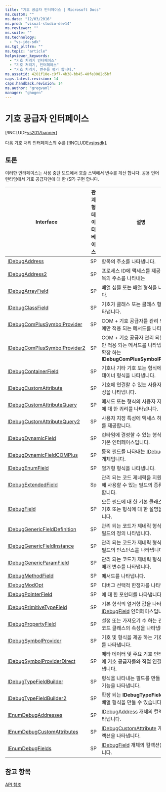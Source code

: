 ```yaml
---
title: "기호 공급자 인터페이스 | Microsoft Docs"
ms.custom: ""
ms.date: "12/03/2016"
ms.prod: "visual-studio-dev14"
ms.reviewer: ""
ms.suite: ""
ms.technology: 
  - "vs-ide-sdk"
ms.tgt_pltfrm: ""
ms.topic: "article"
helpviewer_keywords: 
  - "기호 처리기 인터페이스"
  - "기호 처리기, 인터페이스"
  - "기호 처리기, 변수를 평가 합니다."
ms.assetid: 4201f10e-c9f7-4b38-bb45-40fe0082d5bf
caps.latest.revision: 14
caps.handback.revision: 14
ms.author: "gregvanl"
manager: "ghogen"
---
```

# 기호 공급자 인터페이스
[!INCLUDE[vs2017banner](../../../code-quality/includes/vs2017banner.md)]

다음 기호 처리 인터페이스의 수를 [!INCLUDE[vsipsdk](../../../extensibility/includes/vsipsdk_md.md)].  
  
## 토론  
 이러한 인터페이스는 사용 중단 모드에서 호출 스택에서 변수를 계산 합니다.  공용 언어 런타임에서 기호 공급자만에 대 한 \(SP\) 구현 합니다.  
  
|Interface|관계형 데이터베이스|설명|  
|---------------|----------------|--------|  
|[IDebugAddress](../../../extensibility/debugger/reference/idebugaddress.md)|SP|항목의 주소를 나타냅니다.|  
|[IDebugAddress2](../../../extensibility/debugger/reference/idebugaddress2.md)|SP|프로세스 ID에 액세스를 제공 하는 항목의 주소를 나타내는|  
|[IDebugArrayField](../../../extensibility/debugger/reference/idebugarrayfield.md)|SP|배열 심볼 또는 배열 형식을 나타냅니다.|  
|[IDebugClassField](../../../extensibility/debugger/reference/idebugclassfield.md)|SP|기호가 클래스 또는 클래스 형식을 나타냅니다.|  
|[IDebugComPlusSymbolProvider](../../../extensibility/debugger/reference/idebugcomplussymbolprovider.md)|SP|COM \+ 기호 공급자를 관리 되는 코드에만 적용 되는 메서드를 나타냅니다.|  
|[IDebugComPlusSymbolProvider2](../../../extensibility/debugger/reference/idebugcomplussymbolprovider2.md)|SP|COM \+ 기호 공급자 관리 되는 코드에만 적용 되는 메서드를 나타냅니다 및 확장 하는  **IDebugComPlusSymbolProvider**.|  
|[IDebugContainerField](../../../extensibility/debugger/reference/idebugcontainerfield.md)|SP|기호나 기타 기호 또는 형식에 대 한 컨테이너 형식을 나타냅니다.|  
|[IDebugCustomAttribute](../../../extensibility/debugger/reference/idebugcustomattribute.md)|SP|기호에 연결할 수 있는 사용자 지정 특성을 나타냅니다.|  
|[IDebugCustomAttributeQuery](../../../extensibility/debugger/reference/idebugcustomattributequery.md)|SP|메서드 또는 형식의 사용자 지정 특성에 대 한 쿼리를 나타냅니다.|  
|[IDebugCustomAttributeQuery2](../../../extensibility/debugger/reference/idebugcustomattributequery2.md)|SP|사용자 지정 특성에 액세스 하는 기호를 제공합니다.|  
|[IDebugDynamicField](../../../extensibility/debugger/reference/idebugdynamicfield.md)|SP|런타임에 결정할 수 있는 형식에 대 한 기본 인터페이스입니다.|  
|[IDebugDynamicFieldCOMPlus](../../../extensibility/debugger/reference/idebugdynamicfieldcomplus.md)|SP|동적 필드를 나타내는 [IDebugBinder](../../../extensibility/debugger/reference/idebugbinder.md) 개체입니다.|  
|[IDebugEnumField](../../../extensibility/debugger/reference/idebugenumfield.md)|SP|열거형 형식을 나타냅니다.|  
|[IDebugExtendedField](../../../extensibility/debugger/reference/idebugextendedfield.md)|Sp|관리 되는 코드 제네릭을 지원 하기 위해 사용할 수 있는 필드의 종류를 확장 합니다.|  
|[IDebugField](../../../extensibility/debugger/reference/idebugfield.md)|SP|모든 필드에 대 한 기본 클래스입니다. 기호 또는 형식에 대 한 설명을 나타냅니다.|  
|[IDebugGenericFieldDefinition](../../../extensibility/debugger/reference/idebuggenericfielddefinition.md)|SP|관리 되는 코드가 제네릭 형식에 대 한 필드의 정의 나타냅니다.|  
|[IDebugGenericFieldInstance](../../../extensibility/debugger/reference/idebuggenericfieldinstance.md)|SP|관리 되는 코드가 제네릭 형식에 대 한 필드의 인스턴스를 나타냅니다.|  
|[IDebugGenericParamField](../../../extensibility/debugger/reference/idebuggenericparamfield.md)|SP|관리 되는 코드가 제네릭 형식에 대 한 매개 변수를 나타냅니다.|  
|[IDebugMethodField](../../../extensibility/debugger/reference/idebugmethodfield.md)|SP|메서드를 나타냅니다.|  
|[IDebugModOpt](../../../extensibility/debugger/reference/idebugmodopt.md)|SP|디버그 선택적 한정자를 나타냅니다.|  
|[IDebugPointerField](../../../extensibility/debugger/reference/idebugpointerfield.md)|SP|에 대 한 포인터를 나타냅니다.|  
|[IDebugPrimitiveTypeField](../../../extensibility/debugger/reference/idebugprimitivetypefield.md)|SP|기본 형식의 열거형 값을 나타내는 [IDebugField](../../../extensibility/debugger/reference/idebugfield.md) 인터페이스입니다.|  
|[IDebugPropertyField](../../../extensibility/debugger/reference/idebugpropertyfield.md)|SP|설정 또는 가져오기 수 하는 관리 되는 코드 클래스의 속성을 나타냅니다.|  
|[IDebugSymbolProvider](../../../extensibility/debugger/reference/idebugsymbolprovider.md)|SP|기호 및 형식을 제공 하는 기호 공급자를 나타냅니다.|  
|[IDebugSymbolProviderDirect](../../../extensibility/debugger/reference/idebugsymbolproviderdirect.md)|SP|메타 데이터 및 주요 기호 인터페이스에 기호 공급자를와 직접 연결을 나타냅니다.|  
|[IDebugTypeFieldBuilder](../../../extensibility/debugger/reference/idebugtypefieldbuilder.md)|SP|형식을 나타내는 필드를 만들 수 있는 기능을 나타냅니다.|  
|[IDebugTypeFieldBuilder2](../../../extensibility/debugger/reference/idebugtypefieldbuilder2.md)|SP|확장 되는  **IDebugTypeFieldBuilder** 배열 형식을 만들 수 있습니다.|  
|[IEnumDebugAddresses](../../../extensibility/debugger/reference/ienumdebugaddresses.md)|SP|[IDebugAddress](../../../extensibility/debugger/reference/idebugaddress.md) 개체의 컬렉션을 나타냅니다.|  
|[IEnumDebugCustomAttributes](../../../extensibility/debugger/reference/ienumdebugcustomattributes.md)|SP|[IDebugCustomAttribute](../../../extensibility/debugger/reference/idebugcustomattribute.md) 개체의 컬렉션을 나타냅니다.|  
|[IEnumDebugFields](../../../extensibility/debugger/reference/ienumdebugfields.md)|SP|[IDebugField](../../../extensibility/debugger/reference/idebugfield.md) 개체의 컬렉션을 나타냅니다.|  
  
## 참고 항목  
 [API 참조](../../../extensibility/debugger/reference/api-reference-visual-studio-debugging.md)
